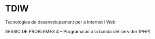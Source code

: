 # TDIW
Tecnologies de desenvolupament per a Internet i Web

SESSIÓ DE PROBLEMES 4 – Programació a la banda del servidor (PHP)